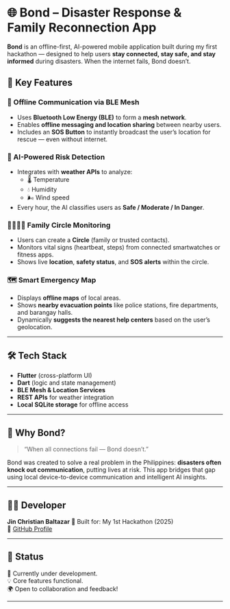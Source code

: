 # 🌐 Bond – Disaster Response & Family Reconnection App

**Bond** is an offline-first, AI-powered mobile application built during my first hackathon — designed to help users **stay connected, stay safe, and stay informed** during disasters. When the internet fails, Bond doesn’t.

## 🚨 Key Features

### 🔗 Offline Communication via BLE Mesh
- Uses **Bluetooth Low Energy (BLE)** to form a **mesh network**.
- Enables **offline messaging and location sharing** between nearby users.
- Includes an **SOS Button** to instantly broadcast the user’s location for rescue — even without internet.

### 🤖 AI-Powered Risk Detection
- Integrates with **weather APIs** to analyze:
  - 🌡️ Temperature
  - 💧 Humidity
  - 🌬️ Wind speed
- Every hour, the AI classifies users as **Safe / Moderate / In Danger**.

### 👨‍👩‍👧‍👦 Family Circle Monitoring
- Users can create a **Circle** (family or trusted contacts).
- Monitors vital signs (heartbeat, steps) from connected smartwatches or fitness apps.
- Shows live **location**, **safety status**, and **SOS alerts** within the circle.

### 🗺️ Smart Emergency Map
- Displays **offline maps** of local areas.
- Shows **nearby evacuation points** like police stations, fire departments, and barangay halls.
- Dynamically **suggests the nearest help centers** based on the user’s geolocation.

---

## 🛠️ Tech Stack

- **Flutter** (cross-platform UI)
- **Dart** (logic and state management)
- **BLE Mesh & Location Services**
- **REST APIs** for weather integration
- **Local SQLite storage** for offline access

---

## 🧠 Why Bond?

> “When all connections fail — Bond doesn’t.”

Bond was created to solve a real problem in the Philippines: **disasters often knock out communication**, putting lives at risk. This app bridges that gap using local device-to-device communication and intelligent AI insights.

---

## 👨‍💻 Developer

**Jin Christian Baltazar** 
📱 Built for: My 1st Hackathon (2025)  
🔗 [GitHub Profile](https://github.com/baltazar-jin)

---

## 📌 Status

🚧 Currently under development.  
💡 Core features functional.  
🌍 Open to collaboration and feedback!

---

